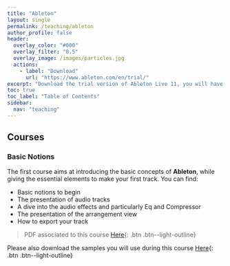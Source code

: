 ```yaml
---
title: "Ableton"
layout: single
permalink: /teaching/ableton
author_profile: false
header:
  overlay_color: "#000"
  overlay_filter: "0.5"
  overlay_image: /images/particles.jpg
  actions:
    - label: "Download"
      url: "https://www.ableton.com/en/trial/"
excerpt: "Download the trial version of Ableton Live 11, you will have a free access for 3 months."
toc: true
toc_label: "Table of Contents"
sidebar:
  nav: "teaching"
---
```


## Courses

### Basic Notions

The first course aims at introducing the basic concepts of **Ableton**, while giving the essential elements to make your first track. You can find:
- Basic notions to begin
- The presentation of audio tracks
- A dive into the audio effects and particularly Eq and Compressor
- The presentation of the arrangement view
- How to export your track

> PDF associated to this course [Here](/documents/Ableton_intro.pdf){: .btn .btn--light-outline}

Please also download the samples you will use during this course [Here](https://drive.google.com/drive/folders/17IzUHC-Wqjyklfrf5vK1NxUjYjYgdkHN?usp=sharing){: .btn .btn--light-outline}

<!---

### Advanced Notions

The second course presents deeper technics to compose your music. You can find:
- A presentation of Midi Tracks
- Explanation of Midi Effects
- Mixing and Automation in Live
- Recording and Resampling
- Mastering concepts

> PDF associated to this course [Here](/documents/PD2.pdf){: .btn .btn--light-outline}

> Used zipped patches [Here](/documents/patches_2.zip){: .btn .btn--light-outline}

## Project

The goal of this assignment is to compose an entire track _**using Ableton**_. It must last less than 15 minutes and has no restriction regarding the genre.

You must provide a .wav of your creation alongside with the ableton project and all the samples you used to make it. You can attach a README.txt if you want to introduce your artisctic intention.

Any creative experiment will be valued.

> Full subject [Here](/documents/Project.pdf){: .btn .btn--light-outline}

## Examples

Here are examples of tracks made by my students in accordance with the subject of the project.

> Jeremy Uzan - Pure House Data

[Youtube link](https://www.youtube.com/watch?v=Lqg1Hlp5fSA){: .btn .btn--light-outline}


> Anonymous 

<html>
<audio controls>
  <source src="/audio/chable.mp3">
</audio></html>

-->
